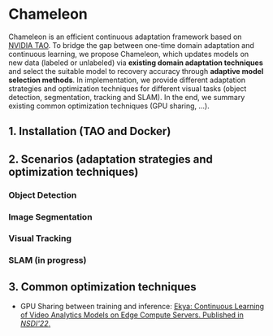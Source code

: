 # Chameleon
Chameleon is an efficient continuous adaptation framework based on [NVIDIA TAO](https://developer.nvidia.com/zh-cn/tao-toolkit-get-started). To bridge the gap between one-time domain adaptation and continuous learning, we propose Chameleon, which updates models on new data (labeled or unlabeled) via **existing domain adaptation techniques** and select the suitable model to recovery accuracy through **adaptive model selection methods**. In implementation, we provide different adaptation strategies and optimization techniques for different visual tasks (object detection, segmentation, tracking and SLAM). In the end, we summary existing common optimization techniques (GPU sharing, ...).
## 1. Installation (TAO and Docker)
## 2. Scenarios (adaptation strategies and optimization techniques)
### Object Detection
### Image Segmentation
### Visual Tracking
### SLAM (in progress)
## 3. Common optimization techniques
- GPU Sharing between training and inference: [Ekya: Continuous Learning of Video Analytics Models on Edge Compute Servers. Published in _NSDI'22_.](https://www.microsoft.com/en-us/research/publication/ekya-continuous-learning-of-video-analytics-models-on-edge-compute-servers-2/)

